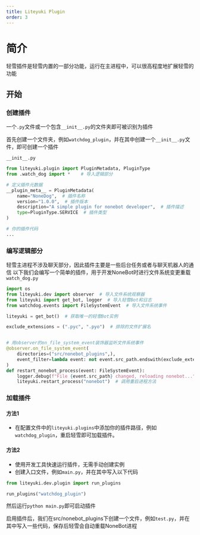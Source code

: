 ```yaml
---
title: Liteyuki Plugin
order: 3
---
```


# 简介

轻雪插件是轻雪内置的一部分功能，运行在主进程中，可以很高程度地扩展轻雪的功能

## 开始

### 创建插件

一个`.py`文件或一个包含`__init__.py`的文件夹即可被识别为插件

首先创建一个文件夹，例如`watchdog_plugin`，并在其中创建一个`__init__.py`文件，即可创建一个插件

`__init__.py`
```python
from liteyuki.plugin import PluginMetadata, PluginType
from .watch_dog import *    # 导入逻辑部分

# 定义插件元数据
__plugin_meta__ = PluginMetadata(
    name="NoneDog",  # 插件名称
    version="1.0.0",  # 插件版本
    description="A simple plugin for nonebot developer",  # 插件描述
    type=PluginType.SERVICE  # 插件类型
)

# 你的插件代码
...
```

### 编写逻辑部分

轻雪主进程不涉及聊天部分，因此插件主要是一些后台任务或者与聊天机器人的通信
以下我们会编写一个简单的插件，用于开发NoneBot时进行文件系统变更重载
`watch_dog.py`
```python
import os
from liteyuki.dev import observer  # 导入文件系统观察器
from liteyuki import get_bot, logger  # 导入轻雪Bot和日志
from watchdog.events import FileSystemEvent  # 导入文件系统事件

liteyuki = get_bot()  # 获取唯一的轻雪Bot实例

exclude_extensions = (".pyc", ".pyo")  # 排除的文件扩展名


# 用observer的on_file_system_event装饰器监听文件系统事件
@observer.on_file_system_event(
    directories=("src/nonebot_plugins",),
    event_filter=lambda event: not event.src_path.endswith(exclude_extensions) and ("__pycache__" not in event.src_path) and os.path.isfile(event.src_path)
)
def restart_nonebot_process(event: FileSystemEvent):
    logger.debug(f"File {event.src_path} changed, reloading nonebot...")
    liteyuki.restart_process("nonebot")  # 调用重启进程方法
```

### 加载插件

#### 方法1

- 在配置文件中的`liteyuki.plugins`中添加你的插件路径，例如`watchdog_plugin`，重启轻雪即可加载插件。

#### 方法2

- 使用开发工具快速运行插件，无需手动创建实例
- 创建入口文件，例如`main.py`，并在其中写入以下代码

```python
from liteyuki.dev.plugin import run_plugins

run_plugins("watchdog_plugin")
```

然后运行`python main.py`即可启动插件

启用插件后，我们在src/nonebot_plugins下创建一个文件，例如`test.py`，并在其中写入一些代码，保存后轻雪会自动重载NoneBot进程